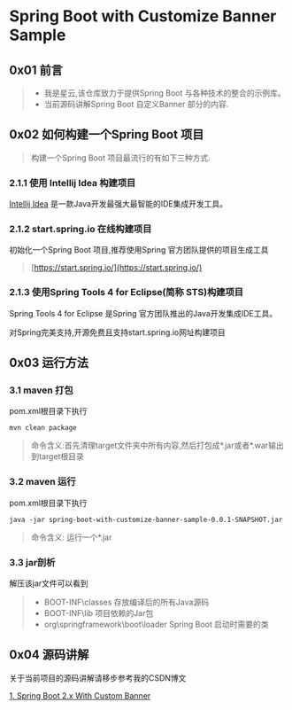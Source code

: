 # Spring Boot with Customize Banner Sample

## 0x01 前言

>- 我是星云,该仓库致力于提供Spring Boot 与各种技术的整合的示例库。
>- 当前源码讲解Spring Boot 自定义Banner 部分的内容.

## 0x02 如何构建一个Spring Boot 项目
> 构建一个Spring Boot 项目最流行的有如下三种方式.
### 2.1.1 使用 Intellij Idea 构建项目
[Intellij Idea](https://www.jetbrains.com/idea/) 是一款Java开发最强大最智能的IDE集成开发工具。
### 2.1.2 start.spring.io 在线构建项目
初始化一个Spring Boot 项目,推荐使用Spring 官方团队提供的项目生成工具
> [https://start.spring.io/](https://start.spring.io/)
### 2.1.3 使用Spring Tools 4 for Eclipse(简称 STS)构建项目

Spring Tools 4 for Eclipse 是Spring 官方团队推出的Java开发集成IDE工具。

对Spring完美支持,开源免费且支持start.spring.io网址构建项目

## 0x03 运行方法

### 3.1 maven 打包

pom.xml根目录下执行
```
mvn clean package
```
> 命令含义:首先清理target文件夹中所有内容,然后打包成*.jar或者*.war输出到target根目录

### 3.2 maven 运行

pom.xml根目录下执行
```
java -jar spring-boot-with-customize-banner-sample-0.0.1-SNAPSHOT.jar
```
> 命令含义: 运行一个*.jar
 
 ### 3.3 jar剖析
 
 解压该jar文件可以看到
 
> - BOOT-INF\classes 存放编译后的所有Java源码
> - BOOT-INF\lib 项目依赖的Jar包
> - org\springframework\boot\loader Spring Boot 启动时需要的类
 
## 0x04 源码讲解

关于当前项目的源码讲解请移步参考我的CSDN博文

[1. Spring Boot 2.x With Custom Banner](https://xingyun.blog.csdn.net/article/details/88819151)








